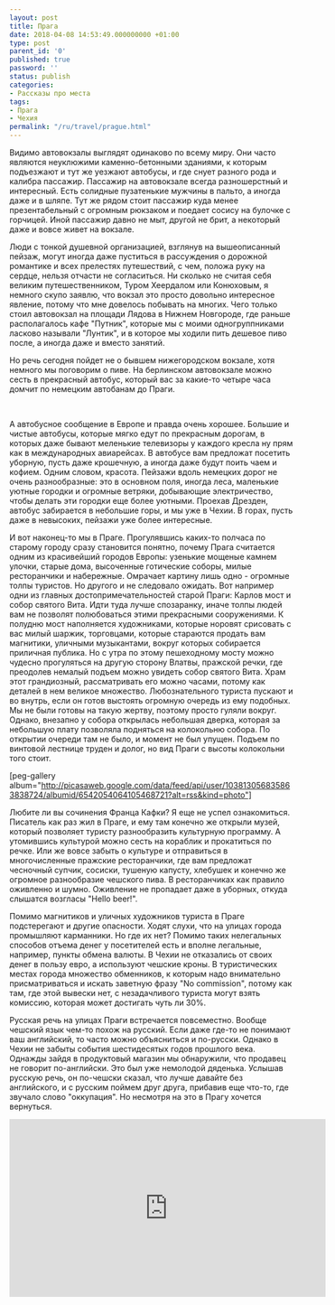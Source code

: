 ```yaml
---
layout: post
title: Прага
date: 2018-04-08 14:53:49.000000000 +01:00
type: post
parent_id: '0'
published: true
password: ''
status: publish
categories:
- Рассказы про места
tags:
- Прага
- Чехия
permalink: "/ru/travel/prague.html"
---
```

Видимо автовокзалы выглядят одинаково по всему миру. Они часто являются неуклюжими каменно-бетонными зданиями, к которым подъезжают и тут же уезжают автобусы, и где снует разного рода и калибра пассажир. Пассажир на автовокзале всегда разношерстный и интересный. Есть солидные пузатенькие мужчины в пальто, а иногда даже и в шляпе. Тут же рядом стоит пассажир куда менее презентабельный с огромным рюкзаком и поедает сосису на булочке с горчицей. Иной пассажир давно не мыт, другой не брит, а некоторый даже и вовсе живет на вокзале.

Люди с тонкой душевной организацией, взглянув на вышеописанный пейзаж, могут иногда даже пуститься в рассуждения о дорожной романтике и всех прелестях путешествий, с чем, положа руку на сердце, нельзя отчасти не согласиться. Ни сколько не считая себя великим путешественником, Туром Хеердалом или Конюховым, я немного скупо заявлю, что вокзал это просто довольно интересное явление, потому что мне довелось побывать на многих. Чего только стоил автовокзал на площади Лядова в Нижнем Новгороде, где раньше располагалось кафе "Путник", которые мы с моими одногруппниками ласково называли "Лунтик", и в которое мы ходили пить дешевое пиво после, а иногда даже и вместо занятий.

Но речь сегодня пойдет не о бывшем нижегородском вокзале, хотя немного мы поговорим о пиве. На берлинском автовокзале можно сесть в прекрасный автобус, который вас за какие-то четыре часа домчит по немецким автобанам до Праги.

&nbsp;

А автобусное сообщение в Европе и правда очень хорошее. Большие и чистые автобусы, которые мягко едут по прекрасным дорогам, в которых даже бывают меленькие телевизоры у каждого кресла ну прям как в международных авиарейсах. В автобусе вам предложат посетить уборную, пусть даже крошечную, а иногда даже будут поить чаем и кофием. Одним словом, красота. Пейзажи вдоль немецких дорог не очень разнообразные: это в основном поля, иногда леса, маленькие уютные городки и огромные ветряки, добывающие электричество, чтобы делать эти городки еще более уютными. Проехав Дрезден, автобус забирается в небольшие горы, и мы уже в Чехии. В горах, пусть даже в невысоких, пейзажи уже более интересные.

И вот наконец-то мы в Праге. Прогулявшись каких-то полчаса по старому городу сразу становится понятно, почему Прага считается одним из красивейший городов Европы: узенькие мощеные камнем улочки, старые дома, высоченные готические соборы, милые ресторанчики и набережные. Омрачает картину лишь одно - огромные толпы туристов. Но другого и не следовало ожидать. Вот например одни из главных достопримечательностей старой Праги: Карлов мост и собор святого Вита. Идти туда лучше спозаранку, иначе толпы людей вам не позволят полюбоваться этими прекрасными сооружениями. К полудню мост наполняется художниками, которые норовят срисовать с вас милый шаржик, торговцами, которые стараются продать вам магнитики, уличными музыкантами, вокруг которых собирается приличная публика. Но с утра по этому пешеходному мосту можно чудесно прогуляться на другую сторону Влатвы, пражской речки, где преодолев немалый подъем можно увидеть собор святого Вита. Храм этот грандиозный, рассматривать его можно часами, потому как деталей в нем великое множество. Любознательного туриста пускают и во внутрь, если он готов выстоять огромную очередь из ему подобных. Мы не были готовы на такую жертву, поэтому просто гуляли вокруг. Однако, внезапно у собора открылась небольшая дверка, которая за небольшую плату позволяла подняться на колокольню собора. По открытии очереди там не было, и момент не был упущен. Подъем по винтовой лестнице труден и долог, но вид Праги с высоты колокольни того стоит.

[peg-gallery album="http://picasaweb.google.com/data/feed/api/user/103813056835863838724/albumid/6542054064105468721?alt=rss&kind=photo"]

Любите ли вы сочинения Франца Кафки? Я еще не успел ознакомиться. Писатель как раз жил в Праге, и ему там конечно же открыли музей, который позволяет туристу разнообразить культурную программу. А утомившись культурой можно сесть на кораблик и прокатиться по речке. Или же вовсе забыть о культуре и отправиться в многочисленные пражские ресторанчики, где вам предложат чесночный супчик, сосиски, тушеную капусту, хлебушек и конечно же огромное разнообразие чешского пива. В ресторанчиках как правило оживленно и шумно. Оживление не пропадает даже в уборных, откуда слышатся возгласы "Hello beer!".

Помимо магнитиков и уличных художников туриста в Праге подстерегают и другие опасности. Ходят слухи, что на улицах города промышляют карманники. Но где их нет? Помимо таких нелегальных способов отъема денег у посетителей есть и вполне легальные, например, пункты обмена валюты. В Чехии не отказались от своих денег в пользу евро, а используют чешские кроны. В туристических местах города множество обменников, к которым надо внимательно присматриваться и искать заветную фразу "No commission", потому как там, где этой вывески нет, с незадачливого туриста могут взять комиссию, которая может достигать чуть ли 30%.

Русская речь на улицах Праги встречается повсеместно. Вообще чешский язык чем-то похож на русский. Если даже где-то не понимают ваш английский, то часто можно объясниться и по-русски. Однако в Чехии не забыты события шестидесятых годов прошлого века. Однажды зайдя в продуктовый магазин мы обнаружили, что продавец не говорит по-английски. Это был уже немолодой дяденька. Услышав русскую речь, он по-чешски сказал, что лучше давайте без английского, и с русским поймем друг друга, прибавив еще что-то, где звучало слово "оккупация". Но несмотря на это в Прагу хочется вернуться.

<iframe src="https://www.youtube.com/embed/nkECS7gwYHM" width="560" height="315" frameborder="0" allowfullscreen="allowfullscreen"></iframe>

